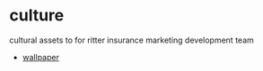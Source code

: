 # culture
cultural assets to for ritter insurance marketing development team

- [wallpaper](/RIMdev/wallpapers)
